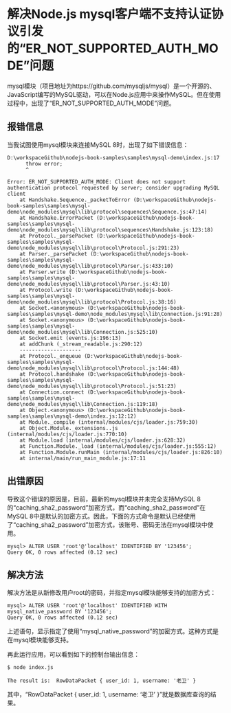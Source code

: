 # 解决Node.js mysql客户端不支持认证协议引发的“ER_NOT_SUPPORTED_AUTH_MODE”问题

mysql模块（项目地址为https://github.com/mysqljs/mysql）是一个开源的、JavaScript编写的MySQL驱动，可以在Node.js应用中来操作MySQL。但在使用过程中，出现了“ER_NOT_SUPPORTED_AUTH_MODE”问题。

## 报错信息

当我试图使用mysql模块来连接MySQL 8时，出现了如下错误信息：

```
D:\workspaceGithub\nodejs-book-samples\samples\mysql-demo\index.js:17
      throw error;
      ^

Error: ER_NOT_SUPPORTED_AUTH_MODE: Client does not support authentication protocol requested by server; consider upgrading MySQL client
    at Handshake.Sequence._packetToError (D:\workspaceGithub\nodejs-book-samples\samples\mysql-demo\node_modules\mysql\lib\protocol\sequences\Sequence.js:47:14)
    at Handshake.ErrorPacket (D:\workspaceGithub\nodejs-book-samples\samples\mysql-demo\node_modules\mysql\lib\protocol\sequences\Handshake.js:123:18)
    at Protocol._parsePacket (D:\workspaceGithub\nodejs-book-samples\samples\mysql-demo\node_modules\mysql\lib\protocol\Protocol.js:291:23)
    at Parser._parsePacket (D:\workspaceGithub\nodejs-book-samples\samples\mysql-demo\node_modules\mysql\lib\protocol\Parser.js:433:10)
    at Parser.write (D:\workspaceGithub\nodejs-book-samples\samples\mysql-demo\node_modules\mysql\lib\protocol\Parser.js:43:10)
    at Protocol.write (D:\workspaceGithub\nodejs-book-samples\samples\mysql-demo\node_modules\mysql\lib\protocol\Protocol.js:38:16)
    at Socket.<anonymous> (D:\workspaceGithub\nodejs-book-samples\samples\mysql-demo\node_modules\mysql\lib\Connection.js:91:28)
    at Socket.<anonymous> (D:\workspaceGithub\nodejs-book-samples\samples\mysql-demo\node_modules\mysql\lib\Connection.js:525:10)
    at Socket.emit (events.js:196:13)
    at addChunk (_stream_readable.js:290:12)
    --------------------
    at Protocol._enqueue (D:\workspaceGithub\nodejs-book-samples\samples\mysql-demo\node_modules\mysql\lib\protocol\Protocol.js:144:48)
    at Protocol.handshake (D:\workspaceGithub\nodejs-book-samples\samples\mysql-demo\node_modules\mysql\lib\protocol\Protocol.js:51:23)
    at Connection.connect (D:\workspaceGithub\nodejs-book-samples\samples\mysql-demo\node_modules\mysql\lib\Connection.js:119:18)
    at Object.<anonymous> (D:\workspaceGithub\nodejs-book-samples\samples\mysql-demo\index.js:12:12)
    at Module._compile (internal/modules/cjs/loader.js:759:30)
    at Object.Module._extensions..js (internal/modules/cjs/loader.js:770:10)
    at Module.load (internal/modules/cjs/loader.js:628:32)
    at Function.Module._load (internal/modules/cjs/loader.js:555:12)
    at Function.Module.runMain (internal/modules/cjs/loader.js:826:10)
    at internal/main/run_main_module.js:17:11
```

## 出错原因

导致这个错误的原因是，目前，最新的mysql模块并未完全支持MySQL 8的“caching_sha2_password”加密方式，而“caching_sha2_password”在MySQL 8中是默认的加密方式。因此，下面的方式命令是默认已经使用了“caching_sha2_password”加密方式，该账号、密码无法在mysql模块中使用。

```
mysql> ALTER USER 'root'@'localhost' IDENTIFIED BY '123456';
Query OK, 0 rows affected (0.12 sec)
```

## 解决方法

解决方法是从新修改用户root的密码，并指定mysql模块能够支持的加密方式：

```
mysql> ALTER USER 'root'@'localhost' IDENTIFIED WITH mysql_native_password BY '123456';
Query OK, 0 rows affected (0.12 sec)
```

上述语句，显示指定了使用“mysql_native_password”的加密方式。这种方式是在mysql模块能够支持。

再此运行应用，可以看到如下的控制台输出信息：

```
$ node index.js

The result is:  RowDataPacket { user_id: 1, username: '老卫' }
```

其中，“RowDataPacket { user_id: 1, username: ‘老卫’ }”就是数据库查询的结果。